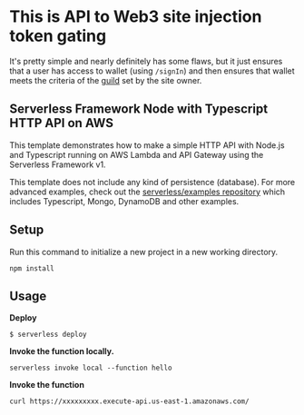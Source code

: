 # This is API to Web3 site injection token gating

It's pretty simple and nearly definitely has some flaws, but it just ensures that a user has
access to wallet (using `/signIn`) and then ensures that wallet meets the criteria of the [guild](https://alpha.guild.xyz)
set by the site owner.


## Serverless Framework Node with Typescript HTTP API on AWS

This template demonstrates how to make a simple HTTP API with Node.js and Typescript running on AWS Lambda and API Gateway using the Serverless Framework v1.

This template does not include any kind of persistence (database). For more advanced examples, check out the [serverless/examples repository](https://github.com/serverless/examples) which includes Typescript, Mongo, DynamoDB and other examples.

## Setup

Run this command to initialize a new project in a new working directory.

```
npm install
```

## Usage

**Deploy**

```
$ serverless deploy
```

**Invoke the function locally.**

```
serverless invoke local --function hello
```

**Invoke the function**

```
curl https://xxxxxxxxx.execute-api.us-east-1.amazonaws.com/
```

